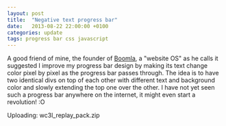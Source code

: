 ```yaml
---
layout: post
title:  "Negative text progress bar"
date:   2013-08-22 22:00:00 +0100
categories: update
tags: progress bar css javascript
---
```


A good friend of mine, the founder of [Boomla][boomla], a "website OS" as he calls it suggested I improve my progress bar design by making its text change color pixel by pixel as the progress bar passes through.
The idea is to have two identical divs on top of each other with different text and background color and slowly extending the top one over the other. I have not yet seen such a progress bar anywhere on the internet,
it might even start a revolution! :O

<link rel="stylesheet" href="/static/progress-bar.css">

<div class="centering-wrapper">
    <div class="progress-container">
        <!-- the span element is needed to fill the padding (without it, that padding would be filled with background color) -->
        <div class="progress-bar positive"><span></span>Uploading: wc3l_replay_pack.zip</div>
        <div class="progress-bar negative"></div>
    </div>
</div>

<script src="/static/progress-bar.js"></script>

[boomla]: https://boomla.com/
